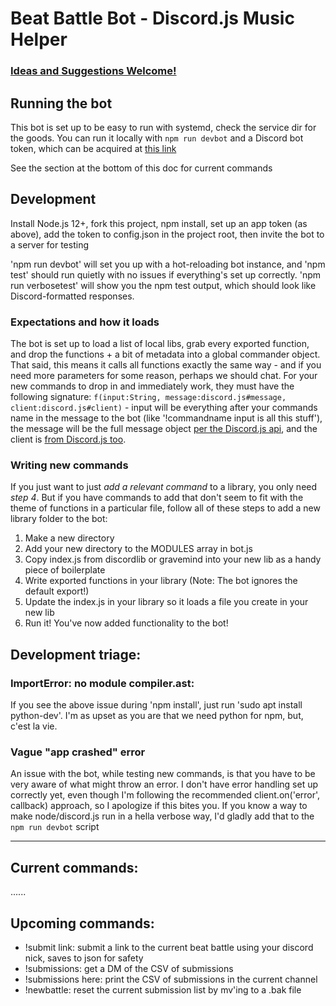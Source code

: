 # Beat Battle Bot - Discord.js Music Helper
### [Ideas and Suggestions Welcome!](https://github.com/jakethedev/beatbattlebot/issues)

## Running the bot

This bot is set up to be easy to run with systemd, check the service dir for the goods. You can run it locally with `npm run devbot` and a Discord bot token, which can be acquired at [this link](https://discordapp.com/developers/applications/me)

See the section at the bottom of this doc for current commands

## Development

Install Node.js 12+, fork this project, npm install, set up an app token (as above), add the token to config.json in the project root, then invite the bot to a server for testing

'npm run devbot' will set you up with a hot-reloading bot instance, and 'npm test' should run quietly with no issues if everything's set up correctly. 'npm run verbosetest' will show you the npm test output, which should look like Discord-formatted responses.

### Expectations and how it loads

The bot is set up to load a list of local libs, grab every exported function, and drop the functions + a bit of metadata into a global commander object. That said, this means it calls all functions exactly the same way - and if you need more parameters for some reason, perhaps we should chat. For your new commands to drop in and immediately work, they must have the following signature: `f(input:String, message:discord.js#message, client:discord.js#client)` - input will be everything after your commands name in the message to the bot (like '!commandname input is all this stuff'), the message will be the full message object [per the Discord.js api](https://discord.js.org/#/docs/main/stable/class/Message), and the client is [from Discord.js too](https://discord.js.org/#/docs/main/stable/class/Client).

### Writing new commands

If you just want to just *add a relevant command* to a library, you only need *step 4*. But if you have commands to add that don't seem to fit with the theme of functions in a particular file, follow all of these steps to add a new library folder to the bot:

1. Make a new directory
2. Add your new directory to the MODULES array in bot.js
3. Copy index.js from discordlib or gravemind into your new lib as a handy piece of boilerplate
4. Write exported functions in your library (Note: The bot ignores the default export!)
5. Update the index.js in your library so it loads a file you create in your new lib
6. Run it! You've now added functionality to the bot!

## Development triage:

### ImportError: no module compiler.ast:

If you see the above issue during 'npm install', just run 'sudo apt install python-dev'. I'm as upset as you are that we need python for npm, but, c'est la vie.

### Vague "app crashed" error

An issue with the bot, while testing new commands, is that you have to be very aware of what might throw an error. I don't have error handling set up correctly yet, even though I'm following the recommended client.on('error', callback) approach, so I apologize if this bites you. If you know a way to make node/discord.js run in a hella verbose way, I'd gladly add that to the `npm run devbot` script

---

## Current commands:

......

## Upcoming commands: 

- !submit link: submit a link to the current beat battle using your discord nick, saves to json for safety
- !submissions: get a DM of the CSV of submissions
- !submissions here: print the CSV of submissions in the current channel
- !newbattle: reset the current submission list by mv'ing to a .bak file
